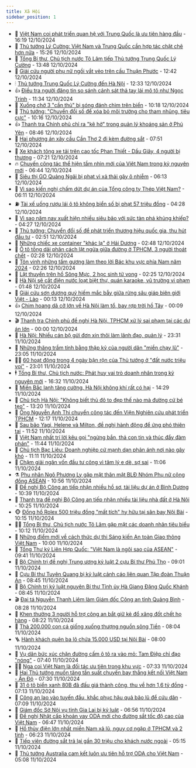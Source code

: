 ```yaml
---
title: Xã Hội
sidebar_position: 1
---
```


<!-- dantri-xa-hoi:START -->
- 🫣 [Việt Nam coi phát triển quan hệ với Trung Quốc là ưu tiên hàng đầu](https://dantri.com.vn/xa-hoi/viet-nam-coi-phat-trien-quan-he-voi-trung-quoc-la-uu-tien-hang-dau-20241012223851718.htm) - 16:19 12/10/2024
- 💼 [Thủ tướng Lý Cường: Việt Nam và Trung Quốc cần hợp tác chặt chẽ hơn nữa](https://dantri.com.vn/xa-hoi/thu-tuong-ly-cuong-viet-nam-va-trung-quoc-can-hop-tac-chat-che-hon-nua-20241012214032423.htm) - 15:26 12/10/2024
- 🎊 [Tổng Bí thư, Chủ tịch nước Tô Lâm tiếp Thủ tướng Trung Quốc Lý Cường](https://dantri.com.vn/xa-hoi/tong-bi-thu-chu-tich-nuoc-to-lam-tiep-thu-tuong-trung-quoc-ly-cuong-20241012170557207.htm) - 13:48 12/10/2024
- 🙉 [Giải cứu người phụ nữ ngồi vắt vẻo trên cầu Thuận Phước](https://dantri.com.vn/xa-hoi/giai-cuu-nguoi-phu-nu-ngoi-vat-veo-tren-cau-thuan-phuoc-20241012191345022.htm) - 12:42 12/10/2024
- 🕯 [Thủ tướng Trung Quốc Lý Cường đến Hà Nội](https://dantri.com.vn/xa-hoi/thu-tuong-trung-quoc-ly-cuong-den-ha-noi-20241012164310869.htm) - 12:33 12/10/2024
- 👍 [Điều tra người đăng tin so sánh cảnh sát thả tay lái mô tô như Ngọc Trinh](https://dantri.com.vn/xa-hoi/dieu-tra-nguoi-dang-tin-so-sanh-canh-sat-tha-tay-lai-mo-to-nhu-ngoc-trinh-20241012174456369.htm) - 11:34 12/10/2024
- 🤖 [Xuồng chở 3 &quot;cần thủ&quot; bị sóng đánh chìm trên biển](https://dantri.com.vn/xa-hoi/xuong-cho-3-can-thu-bi-song-danh-chim-tren-bien-20241012170626438.htm) - 10:18 12/10/2024
- 🙉 [Thủ tướng: &quot;Chuyển đổi số để xóa bỏ môi trường cho tham nhũng, tiêu cực&quot;](https://dantri.com.vn/xa-hoi/thu-tuong-chuyen-doi-so-de-xoa-bo-moi-truong-cho-tham-nhung-tieu-cuc-20241012152030565.htm) - 10:16 12/10/2024
- 👍 [Thanh tra Chính phủ chỉ ra &quot;kẽ hở&quot; trong quản lý khoáng sản ở Phú Yên](https://dantri.com.vn/xa-hoi/thanh-tra-chinh-phu-chi-ra-ke-ho-trong-quan-ly-khoang-san-o-phu-yen-20241012150917241.htm) - 08:46 12/10/2024
- 🗽 [Hai phương án xây cầu Cần Thơ 2 đi kèm đường sắt](https://dantri.com.vn/xa-hoi/hai-phuong-an-xay-cau-can-tho-2-di-kem-duong-sat-20241012143641166.htm) - 07:51 12/10/2024
- 🗽 [Xe khách tông xe tải trên cao tốc Phan Thiết - Dầu Giây, 4 người bị thương](https://dantri.com.vn/xa-hoi/xe-khach-tong-xe-tai-tren-cao-toc-phan-thiet-dau-giay-4-nguoi-bi-thuong-20241012130831292.htm) - 07:21 12/10/2024
- 🔥 [Chuyến công tác thể hiện tầm nhìn mới của Việt Nam trong kỷ nguyên mới](https://dantri.com.vn/xa-hoi/chuyen-cong-tac-the-hien-tam-nhin-moi-cua-viet-nam-trong-ky-nguyen-moi-20241012131915988.htm) - 06:44 12/10/2024
- 🦒 [Siêu thị GO Quảng Ngãi bị phạt vì xả thải gây ô nhiễm](https://dantri.com.vn/xa-hoi/sieu-thi-go-quang-ngai-bi-phat-vi-xa-thai-gay-o-nhiem-20241012122742544.htm) - 06:13 12/10/2024
- 🧐 [Vì sao kiến nghị chấm dứt dự án của Tổng công ty Thép Việt Nam?](https://dantri.com.vn/xa-hoi/vi-sao-kien-nghi-cham-dut-du-an-cua-tong-cong-ty-thep-viet-nam-20241012122016118.htm) - 06:11 12/10/2024
- ⛽️ [Tài xế uống rượu lái ô tô không biển số bị phạt 57 triệu đồng](https://dantri.com.vn/xa-hoi/tai-xe-uong-ruou-lai-o-to-khong-bien-so-bi-phat-57-trieu-dong-20241012111740605.htm) - 04:28 12/10/2024
- 🚀 [Vì sao năm nay xuất hiện nhiều siêu bão với sức tàn phá khủng khiếp?](https://dantri.com.vn/xa-hoi/vi-sao-nam-nay-xuat-hien-nhieu-sieu-bao-voi-suc-tan-pha-khung-khiep-20241012104231732.htm) - 04:27 12/10/2024
- 🦒 [Thủ tướng: Chuyển đổi số để phát triển thương hiệu quốc gia, thu hút đầu tư](https://dantri.com.vn/xa-hoi/thu-tuong-chuyen-doi-so-de-phat-trien-thuong-hieu-quoc-gia-thu-hut-dau-tu-20241012094852763.htm) - 02:51 12/10/2024
- 🦅 [Những chiếc xe container &quot;khác lạ&quot; ở Hải Dương](https://dantri.com.vn/xa-hoi/nhung-chiec-xe-container-khac-la-o-hai-duong-20241009231129645.htm) - 02:48 12/10/2024
- 🚀 [Ô tô tông dải phân cách lật ngửa giữa đường ở TPHCM, 3 người thoát chết](https://dantri.com.vn/xa-hoi/o-to-tong-dai-phan-cach-lat-ngua-giua-duong-o-tphcm-3-nguoi-thoat-chet-20241012092158226.htm) - 02:28 12/10/2024
- 🦅 [Tôn vinh những tấm gương làm theo lời Bác khu vực phía Nam năm 2024](https://dantri.com.vn/xa-hoi/ton-vinh-nhung-tam-guong-lam-theo-loi-bac-khu-vuc-phia-nam-nam-2024-20241012091218006.htm) - 02:26 12/10/2024
- 🤠 [Lật thuyền trên hồ Sông Mực, 2 học sinh tử vong](https://dantri.com.vn/xa-hoi/lat-thuyen-tren-ho-song-muc-2-hoc-sinh-tu-vong-20241012090831269.htm) - 02:25 12/10/2024
- 💄 [Hà Nội sẽ cắt điện nước loạt biệt thự, quán karaoke, vũ trường vi phạm](https://dantri.com.vn/xa-hoi/ha-noi-se-cat-dien-nuoc-loat-biet-thu-quan-karaoke-vu-truong-vi-pham-20241007165315076.htm) - 01:48 12/10/2024
- 🥷 [Giải cứu sơn dương quý hiếm mắc bẫy giữa rừng sâu giáp biên giới Việt - Lào](https://dantri.com.vn/xa-hoi/giai-cuu-son-duong-quy-hiem-mac-bay-giua-rung-sau-giap-bien-gioi-viet-lao-20241012065246618.htm) - 00:13 12/10/2024
- 👍 [Chim hoang dã cỡ lớn về Hà Nội làm tổ, bay rợp trời hồ Tây](https://dantri.com.vn/xa-hoi/chim-hoang-da-co-lon-ve-ha-noi-lam-to-bay-rop-troi-ho-tay-20241010191636847.htm) - 00:09 12/10/2024
- 🎬 [Thanh tra Chính phủ đề nghị Hà Nội, TPHCM xử lý sai phạm tại các dự án lớn](https://dantri.com.vn/xa-hoi/thanh-tra-chinh-phu-de-nghi-ha-noi-tphcm-xu-ly-sai-pham-tai-cac-du-an-lon-20241011211710895.htm) - 00:00 12/10/2024
- 🦒 [Hà Nội: Nhiều cán bộ gửi đơn xin thôi làm lãnh đạo, quản lý](https://dantri.com.vn/xa-hoi/ha-noi-nhieu-can-bo-gui-don-xin-thoi-lam-lanh-dao-quan-ly-20241011220201483.htm) - 23:31 11/10/2024
- 🌊 [Những thăng trầm tính bằng thập kỷ của người dân &quot;miền chạy lũ&quot;](https://dantri.com.vn/xa-hoi/nhung-thang-tram-tinh-bang-thap-ky-cua-nguoi-dan-mien-chay-lu-20241011175809215.htm) - 23:05 11/10/2024
- 🧑‍💻 [60 hoạt động trong 4 ngày bận rộn của Thủ tướng ở &quot;đất nước triệu voi&quot;](https://dantri.com.vn/xa-hoi/60-hoat-dong-trong-4-ngay-ban-ron-cua-thu-tuong-o-dat-nuoc-trieu-voi-20241011173505199.htm) - 23:01 11/10/2024
- 🕴 [Tổng Bí thư, Chủ tịch nước: Phát huy vai trò doanh nhân trong kỷ nguyên mới](https://dantri.com.vn/xa-hoi/tong-bi-thu-chu-tich-nuoc-phat-huy-vai-tro-doanh-nhan-trong-ky-nguyen-moi-20241011233243375.htm) - 16:32 11/10/2024
- 🤔 [Miền Bắc lạnh tăng cường, Hà Nội không khí rất có hại](https://dantri.com.vn/xa-hoi/mien-bac-lanh-tang-cuong-ha-noi-khong-khi-rat-co-hai-20241011211128060.htm) - 14:29 11/10/2024
- 💄 [Chủ tịch Hà Nội: &quot;Không biết thủ đô to đẹp thế nào mà đường cứ bé tẹo&quot;](https://dantri.com.vn/xa-hoi/chu-tich-ha-noi-khong-biet-thu-do-to-dep-the-nao-ma-duong-cu-be-teo-20241011190403472.htm) - 13:20 11/10/2024
- 🧠 [Ông Nguyễn Anh Thi chuyển công tác đến Viện Nghiên cứu phát triển TPHCM](https://dantri.com.vn/xa-hoi/ong-nguyen-anh-thi-chuyen-cong-tac-den-vien-nghien-cuu-phat-trien-tphcm-20241011191045035.htm) - 12:17 11/10/2024
- 🦣 [Sau bão Yagi, Helene và Milton, đề nghị hành động để ứng phó thiên tai](https://dantri.com.vn/xa-hoi/sau-bao-yagi-helene-va-milton-de-nghi-hanh-dong-de-ung-pho-thien-tai-20241011184441595.htm) - 11:52 11/10/2024
- 💫 [Việt Nam nhất trí lời kêu gọi &quot;ngừng bắn, thả con tin và thúc đẩy đàm phán&quot;](https://dantri.com.vn/xa-hoi/viet-nam-nhat-tri-loi-keu-goi-ngung-ban-tha-con-tin-va-thuc-day-dam-phan-20241011182111503.htm) - 11:44 11/10/2024
- 🚀 [Chủ tịch Bạc Liêu: Doanh nghiệp cứ mạnh dạn phản ánh nơi nào gây khó](https://dantri.com.vn/xa-hoi/chu-tich-bac-lieu-doanh-nghiep-cu-manh-dan-phan-anh-noi-nao-gay-kho-20241011174427157.htm) - 11:11 11/10/2024
- 🤔 [Chậm giải ngân vốn đầu tư công vì tâm lý e dè, sợ sai](https://dantri.com.vn/xa-hoi/cham-giai-ngan-von-dau-tu-cong-vi-tam-ly-e-de-so-sai-20241011170640892.htm) - 11:06 11/10/2024
- ⚗️ [Phu nhân Ngô Phương Ly gặp mặt thân mật BLĐ Nhóm Phụ nữ cộng đồng ASEAN](https://dantri.com.vn/xa-hoi/phu-nhan-ngo-phuong-ly-gap-mat-than-mat-bld-nhom-phu-nu-cong-dong-asean-20241011172846958.htm) - 10:56 11/10/2024
- 🫶 [Đề nghị Bộ Công an tiếp nhận nhiều hồ sơ, tài liệu dự án ở Bình Dương](https://dantri.com.vn/xa-hoi/de-nghi-bo-cong-an-tiep-nhan-nhieu-ho-so-tai-lieu-du-an-o-binh-duong-20241011173208011.htm) - 10:39 11/10/2024
- 🌮 [Thanh tra đề nghị Bộ Công an tiếp nhận nhiều tài liệu nhà đất ở Hà Nội](https://dantri.com.vn/xa-hoi/thanh-tra-de-nghi-bo-cong-an-tiep-nhan-nhieu-tai-lieu-nha-dat-o-ha-noi-20241011171202156.htm) - 10:25 11/10/2024
- 🐵 [Đồng hồ Rolex 500 triệu đồng &quot;mất tích&quot; hy hữu tại sân bay Nội Bài](https://dantri.com.vn/xa-hoi/dong-ho-rolex-500-trieu-dong-mat-tich-hy-huu-tai-san-bay-noi-bai-20241011170117682.htm) - 10:15 11/10/2024
- 🧑‍🏫 [Tổng Bí thư, Chủ tịch nước Tô Lâm gặp mặt các doanh nhân tiêu biểu](https://dantri.com.vn/xa-hoi/tong-bi-thu-chu-tich-nuoc-to-lam-gap-mat-cac-doanh-nhan-tieu-bieu-20241011171222479.htm) - 10:12 11/10/2024
- 💫 [Những điểm mới về cách thức dự thi Sáng kiến An toàn Giao thông Việt Nam](https://dantri.com.vn/xa-hoi/nhung-diem-moi-ve-cach-thuc-du-thi-sang-kien-an-toan-giao-thong-viet-nam-20241011152045563.htm) - 10:00 11/10/2024
- 🦩 [Tổng Thư ký Liên Hợp Quốc: &quot;Việt Nam là ngôi sao của ASEAN&quot;](https://dantri.com.vn/xa-hoi/tong-thu-ky-lien-hop-quoc-viet-nam-la-ngoi-sao-cua-asean-20241011162216104.htm) - 09:41 11/10/2024
- 🦄 [Bộ Chính trị đề nghị Trung ương kỷ luật 2 cựu Bí thư Phú Thọ](https://dantri.com.vn/xa-hoi/bo-chinh-tri-de-nghi-trung-uong-ky-luat-2-cuu-bi-thu-phu-tho-20241011155653016.htm) - 09:01 11/10/2024
- 💂 [Cựu Bí thư Tuyên Quang bị kỷ luật cảnh cáo liên quan Tập đoàn Thuận An](https://dantri.com.vn/xa-hoi/cuu-bi-thu-tuyen-quang-bi-ky-luat-canh-cao-lien-quan-tap-doan-thuan-an-20241011074333657.htm) - 08:45 11/10/2024
- 💄 [Bộ Chính trị kỷ luật nguyên Bí thư Tỉnh ủy Hà Giang Đặng Quốc Khánh](https://dantri.com.vn/xa-hoi/bo-chinh-tri-ky-luat-nguyen-bi-thu-tinh-uy-ha-giang-dang-quoc-khanh-20241011093013719.htm) - 08:45 11/10/2024
- 🎬 [Đại tá Nguyễn Thanh Liêm làm Giám đốc Công an tỉnh Quảng Bình](https://dantri.com.vn/xa-hoi/dai-ta-nguyen-thanh-liem-lam-giam-doc-cong-an-tinh-quang-binh-20241011150533971.htm) - 08:28 11/10/2024
- 👀 [Khen thưởng 3 người hỗ trợ công an bắt giữ kẻ đổ xăng đốt chết họ hàng](https://dantri.com.vn/xa-hoi/khen-thuong-3-nguoi-ho-tro-cong-an-bat-giu-ke-do-xang-dot-chet-ho-hang-20241011150203432.htm) - 08:22 11/10/2024
- 💃 [Thả 200.000 con cá giống xuống thượng nguồn sông Tiền](https://dantri.com.vn/xa-hoi/tha-200000-con-ca-giong-xuong-thuong-nguon-song-tien-20241011110639091.htm) - 08:04 11/10/2024
- 🪜 [Hành khách quên ba lô chứa 15.000 USD tại Nội Bài](https://dantri.com.vn/xa-hoi/hanh-khach-quen-ba-lo-chua-15000-usd-tai-noi-bai-20241011144653759.htm) - 08:00 11/10/2024
- 📝 [Vụ dân bức xúc chặn đường cấm ô tô ra vào mỏ: Tam Điệp chỉ đạo &quot;nóng&quot;](https://dantri.com.vn/xa-hoi/vu-dan-buc-xuc-chan-duong-cam-o-to-ra-vao-mo-tam-diep-chi-dao-nong-20241011141821690.htm) - 07:40 11/10/2024
- 🧑‍💻 [Nga coi Việt Nam là đối tác ưu tiên trong khu vực](https://dantri.com.vn/xa-hoi/nga-coi-viet-nam-la-doi-tac-uu-tien-trong-khu-vuc-20241011141606160.htm) - 07:33 11/10/2024
- 👺 [Hai Thủ tướng muốn tăng tần suất chuyến bay thẳng kết nối Việt Nam - Ấn Độ](https://dantri.com.vn/xa-hoi/hai-thu-tuong-muon-tang-tan-suat-chuyen-bay-thang-ket-noi-viet-nam-an-do-20241011141006835.htm) - 07:30 11/10/2024
- 🌮 [31 ô tô biển xanh 80B đã đấu giá thành công, thu về hơn 1,6 tỷ đồng](https://dantri.com.vn/xa-hoi/31-o-to-bien-xanh-80b-da-dau-gia-thanh-cong-thu-ve-hon-16-ty-dong-20241011130117874.htm) - 07:13 11/10/2024
- 🤭 [Công an lao vào tuyến đầu, khắc phục hậu quả bão lũ để cứu dân](https://dantri.com.vn/xa-hoi/cong-an-lao-vao-tuyen-dau-khac-phuc-hau-qua-bao-lu-de-cuu-dan-20241011125127596.htm) - 07:09 11/10/2024
- 💪 [Giám đốc Sở Nội vụ tỉnh Gia Lai bị kỷ luật](https://dantri.com.vn/xa-hoi/giam-doc-so-noi-vu-tinh-gia-lai-bi-ky-luat-20241011123911415.htm) - 06:56 11/10/2024
- 🧰 [Đề nghị Nhật cấp khoản vay ODA mới cho đường sắt tốc độ cao của Việt Nam](https://dantri.com.vn/xa-hoi/de-nghi-nhat-cap-khoan-vay-oda-moi-cho-duong-sat-toc-do-cao-cua-viet-nam-20241011122117489.htm) - 06:47 11/10/2024
- 🤡 [Hồ thủy điện lớn nhất miền Nam xả lũ, nguy cơ ngập ở TPHCM và 2 tỉnh](https://dantri.com.vn/xa-hoi/ho-thuy-dien-lon-nhat-mien-nam-xa-lu-nguy-co-ngap-o-tphcm-va-2-tinh-20241011125625876.htm) - 06:23 11/10/2024
- 🦆 [Tiếp viên đường sắt trả lại gần 30 triệu cho khách nước ngoài](https://dantri.com.vn/xa-hoi/tiep-vien-duong-sat-tra-lai-gan-30-trieu-cho-khach-nuoc-ngoai-20241011120203268.htm) - 05:15 11/10/2024
- 🦍 [Thủ tướng Australia cam kết luôn ưu tiên hỗ trợ ODA cho Việt Nam](https://dantri.com.vn/xa-hoi/thu-tuong-australia-cam-ket-luon-uu-tien-ho-tro-oda-cho-viet-nam-20241011115204693.htm) - 05:08 11/10/2024<!-- dantri-xa-hoi:END -->
